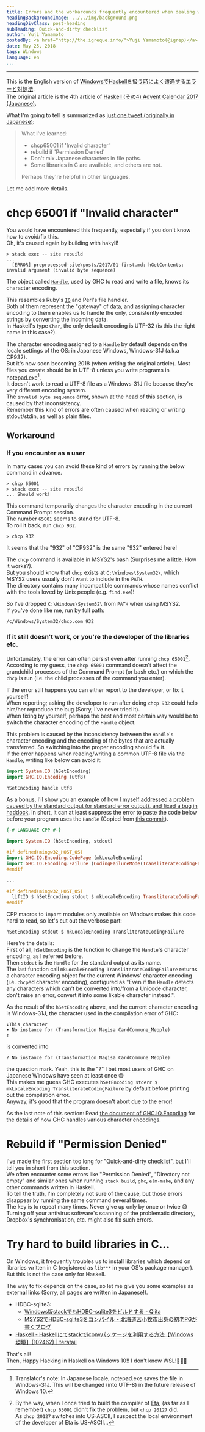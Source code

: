 ```yaml
---
title: Errors and the workarounds frequently encountered when dealing with Haskell on Windows
headingBackgroundImage: ../../img/background.png
headingDivClass: post-heading
subHeading: Quick-and-dirty checklist
author: Yuji Yamamoto
postedBy: <a href="http://the.igreque.info/">Yuji Yamamoto(@igrep)</a>
date: May 25, 2018
tags: Windows
language: en
...
```

---

This is the English version of [WindowsでHaskellを扱う時によく遭遇するエラーと対処法](https://haskell.jp/blog/posts/2017/windows-gotchas.html).  
The original article is the 4th article of [Haskell (その4) Advent Calendar 2017 (Japanese)](https://qiita.com/advent-calendar/2017/haskell4).


What I'm going to tell is summarized as [just one tweet (originally in Japanese)](https://twitter.com/igrep/status/938056578934042626):

> What I've learned:
>
> - chcp65001 if 'Invalid character'
> - rebuild if 'Permission Denied'
> - Don't mix Japanese characters in file paths.
> - Some libraries in C are available, and others are not.
>
> Perhaps they're helpful in other languages.

Let me add more details.

# chcp 65001 if "Invalid character"

You would have encountered this frequently, especially if you don't know how to avoid/fix this.  
Oh, it's caused again by building with hakyll!


```
> stack exec -- site rebuild
...
  [ERROR] preprocessed-site\posts/2017/01-first.md: hGetContents: invalid argument (invalid byte sequence)
```

The object called [`Handle`](https://www.stackage.org/haddock/lts-10.0/base-4.10.1.0/System-IO.html#t:Handle), used by GHC to read and write a file, knows its character encoding.


This resembles Ruby's [`IO`](https://ruby-doc.org/core-2.5.0/IO.html) and Perl's file handler.  
Both of them represent the "gateway" of data, and assigning character encoding to them enables us to handle the only, consistently encoded strings by converting the incoming data.  
In Haskell's type `Char`, the only default encoding is UTF-32 (is this the right name in this case?).


The character encoding assigned to a `Handle` by default depends on the locale settings of the OS: in Japanese Windows, Windows-31J (a.k.a CP932).  
But it's now soon becoming 2018 (when writing the original article). Most files you create should be in UTF-8 unless you write programs in notepad.exe[^notepad].  
It doesn't work to read a UTF-8 file as a Windows-31J file because they're very different encoding system.  
The `invalid byte sequence` error, shown at the head of this section, is caused by that inconsistency.  
Remember this kind of errors are often caused when reading or writing stdout/stdin, as well as plain files.


[^notepad]: Translator's note: In Japanese locale, notepad.exe saves the file in Windows-31J. This will be changed (into UTF-8) in the future release of Windows 10.

## Workaround

### If you encounter as a user

In many cases you can avoid these kind of errors by running the below command in advance.


```
> chcp 65001
> stack exec -- site rebuild
... Should work!
```

This command temporarily changes the character encoding in the current Command Prompt session.  
The number `65001` seems to stand for UTF-8.  
To roll it back, run `chcp 932`.


```
> chcp 932
```

It seems that the "932" of "CP932" is the same "932" entered here!


The `chcp` command is available in MSYS2's bash (Surprises me a little. How it works?).  
But you should know that `chcp` exists at `C:\Windows\System32\`, which MSYS2 users usually don't want to include in the `PATH`.  
The directory contains many incompatible commands whose names conflict with the tools loved by Unix people (e.g. `find.exe`)!


So I've dropped `C:\Windows\System32\` from `PATH` when using MSYS2.  
If you've done like me, run by full path:


```
/c/Windows/System32/chcp.com 932
```

### If it still doesn't work, or you're the developer of the libraries etc.

Unfortunately, the error can often persist even after running `chcp 65001`[^eta-20127].  
According to my guess, the `chcp 65001` command doesn't affect the grandchild processes of the Command Prompt (or bash etc.) on which the `chcp` is run (i.e. the child processes of the command you enter).

[^eta-20127]: By the way, when I once tried to build the compiler of [Eta](http://eta-lang.org/), (as far as I remember) `chcp 65001` didn't fix the problem, but `chcp 20127` did.  
As `chcp 20127` switches into US-ASCII, I suspect the local environment of the developer of Eta is US-ASCII...

If the error still happens you can either report to the developer, or fix it yourself!  
When reporting; asking the developer to run after doing `chcp 932` could help him/her reproduce the bug (Sorry, I've never tried it).  
When fixing by yourself, perhaps the best and most certain way would be to switch the character encoding of the `Handle` object.


This problem is caused by the inconsistency between the `Handle`\'s character encoding and the encoding of the bytes that are actually transferred. So switching into the proper encoding should fix it.  
If the error happens when reading/writing a common UTF-8 file via the `Handle`, writing like below can avoid it:


```haskell
import System.IO (hSetEncoding)
import GHC.IO.Encoding (utf8)

hSetEncoding handle utf8
```

As a bonus, I'll show you an example of how [I myself addressed a problem caused by the standard output (or standard error output), and fixed a bug in haddock](https://github.com/haskell/haddock/pull/566).
In short, it can at least suppress the error to paste the code below before your program uses the `Handle` (Copied from [this commit](https://github.com/haskell/haddock/pull/566/commits/855118ee45e323fd9b2ee32103c7ba3eb1fbe4f2)).


```haskell
{-# LANGUAGE CPP #-}

import System.IO (hSetEncoding, stdout)

#if defined(mingw32_HOST_OS)
import GHC.IO.Encoding.CodePage (mkLocaleEncoding)
import GHC.IO.Encoding.Failure (CodingFailureMode(TransliterateCodingFailure))
#endif

...

#if defined(mingw32_HOST_OS)
  liftIO $ hSetEncoding stdout $ mkLocaleEncoding TransliterateCodingFailure
#endif
```

CPP macros to `import` modules only available on Windows makes this code hard to read, so let's cut out the verbose part:


```
hSetEncoding stdout $ mkLocaleEncoding TransliterateCodingFailure
```


Here're the details:  
First of all, `hSetEncoding` is the function to change the `Handle`'s character encoding, as I referred before.  
Then `stdout` is the `Handle` for the standard output as its name.  
The last function call `mkLocaleEncoding TransliterateCodingFailure` returns a character encoding object for the current Windows' character encoding (i.e. `chcp`ed character encoding), configured as "Even if the `Handle` detects any characters which can't be converted into/from a Unicode character, don't raise an error, convert it into some likable character instead.".  

As the result of the `hSetEncoding` above, and the current character encoding is Windows-31J, the character used in the compilation error of GHC:

```
↓This character
• No instance for (Transformation Nagisa CardCommune_Mepple)
↑
```

is converted into


```
? No instance for (Transformation Nagisa CardCommune_Mepple)
```

the question mark. Yeah, this is the "?" I bet most users of GHC on Japanese Windows have seen at least once 😅  
This makes me guess GHC executes `hSetEncoding stderr $ mkLocaleEncoding TransliterateCodingFailure` by default before printing out the compilation error.  
Anyway, it's good that the program doesn't abort due to the error!


As the last note of this section: Read [the document of GHC.IO.Encoding](https://hackage.haskell.org/package/base-4.10.1.0/docs/GHC-IO-Encoding.html) for the details of how GHC handles various character encodings.  

# Rebuild if "Permission Denied"

I've made the first section too long for "Quick-and-dirty checklist", but I'll tell you in short from this section.  
We often encounter some errors like "Permission Denied", "Directory not empty" and similar ones when running `stack build`, `ghc`, `elm-make`, and any other commands written in Haskell.  
To tell the truth, I'm completely not sure of the cause, but those errors disappear by running the same command several times.  
The key is to repeat many times. Never give up only by once or twice 😅  
Turning off your antivirus software's scanning of the problematic directory, Dropbox's synchronisation, etc. might also fix such errors.


# Try hard to build libraries in C...

On Windows, it frequently troubles us to install libraries which depend on libraries written in C (registered as `lib***` in your OS's package manager).  
But this is not the case only for Haskell.


The way to fix depends on the case, so let me give you some examples as external links (Sorry, all pages are written in Japanese!).


- HDBC-sqlite3:
    - [Windows版stackでもHDBC-sqlite3をビルドする - Qiita](https://qiita.com/igrep/items/d947ab871eb5b20b57e4)
    - [MSYS2でHDBC-sqlite3をコンパイル - 北海道苫小牧市出身の初老PGが書くブログ](http://hiratara.hatenadiary.jp/entry/2017/01/29/110100)
- [Haskell - Haskellにてstackでiconvパッケージを利用する方法【Windows環境】(102462)｜teratail](https://teratail.com/questions/102462)

That's all!  
Then, Happy Hacking in Haskell on Windows 10!! I don't know WSL!🏁🏁🏁
